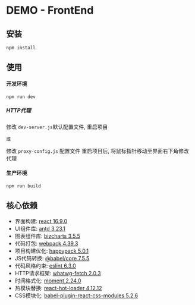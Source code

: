 # DEMO - FrontEnd

## 安装

```
npm install
```

## 使用

#### 开发环境
```
npm run dev
```
##### HTTP代理

修改 ```dev-server.js```默认配置文件, 重启项目

``` 或 ```

修改 ```proxy-config.js``` 配置文件
重启项目后, 将鼠标指针移动至界面右下角修改代理

#### 生产环境
```
npm run build
```

## 核心依赖

- 界面构建: [react 16.9.0](https://reactjs.org/versions)
- UI组件库: [antd 3.23.1](https://ant.design/index-cn)
- 图表组件库: [bizcharts 3.5.5](https://bizcharts.net/index)
- 代码打包: [webpack 4.39.3](https://webpack.js.org/)
- 项目构建优化: [happypack 5.0.1](https://www.npmjs.com/package/happypack)
- JS代码转换: [@babel/core 7.5.5](https://babeljs.io)
- 代码风格约束: [eslint 6.3.0](https://eslint.org)
- HTTP请求框架: [whatwg-fetch 2.0.3](https://www.npmjs.com/package/whatwg-fetch)
- 时间格式化: [moment 2.24.0](http://momentjs.cn)
- 热模块替换: [react-hot-loader 4.12.12](https://www.npmjs.com/package/react-hot-loader)
- CSS模块化: [babel-plugin-react-css-modules 5.2.6](https://github.com/gajus/babel-plugin-react-css-modules)
